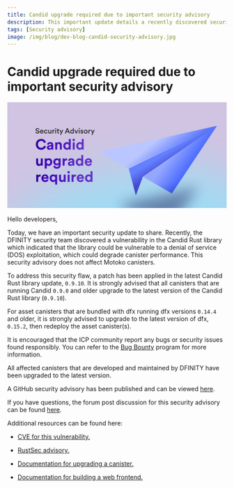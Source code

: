 ```yaml
---
title: Candid upgrade required due to important security advisory
description: This important update details a recently discovered security vulnerability that should be addressed by upgrading the Candid Rust library to the latest version as soon as possible. 
tags: [Security advisory]
image: /img/blog/dev-blog-candid-security-advisory.jpg
---
```


# Candid upgrade required due to important security advisory

![Candid security advisory](../../static/img/blog/dev-blog-candid-security-advisory.jpg)

Hello developers,

Today, we have an important security update to share. Recently, the DFINITY security team discovered a vulnerability in the Candid Rust library which indicated that the library could be vulnerable to a denial of service (DOS) exploitation, which could degrade canister performance. This security advisory does not affect Motoko canisters. 

To address this security flaw, a patch has been applied in the latest Candid Rust library update, `0.9.10`. It is strongly advised that all canisters that are running Candid `0.9.0` and older upgrade to the latest version of the Candid Rust library (`0.9.10`). 

For asset canisters that are bundled with dfx running dfx versions `0.14.4` and older, it is strongly advised to upgrade to the latest version of dfx, `0.15.2`, then redeploy the asset canister(s).

It is encouraged that the ICP community report any bugs or security issues found responsibly. You can refer to the [Bug Bounty](https://dfinity.org/bug-bounty/) program for more information.

All affected canisters that are developed and maintained by DFINITY have been upgraded to the latest version. 

A GitHub security advisory has been published and can be viewed [here](https://github.com/dfinity/candid/security/advisories/GHSA-7787-p7x6-fq3j).

If you have questions, the forum post discussion for this security advisory can be found [here](https://forum.dfinity.org/t/security-advisory-candid-upgrade-required/25341).

Additional resources can be found here:

- [CVE for this vulnerability.](https://cve.mitre.org/cgi-bin/cvename.cgi?name=CVE-2023-6245)

- [RustSec advisory.](https://rustsec.org/advisories/RUSTSEC-2023-0073.html)

- [Documentation for upgrading a canister.](/docs/current/developer-docs/setup/manage-canisters/#upgrade-a-canister)

- [Documentation for building a web frontend.](/docs/current/developer-docs/frontend/)
